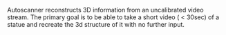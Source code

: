 Autoscanner reconstructs 3D information from an uncalibrated video stream. The primary goal is to be able to take a short video ( < 30sec) of a statue and recreate the 3d structure of it with no further input.